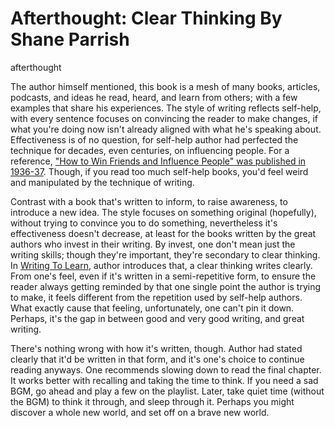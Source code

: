 # Afterthought: Clear Thinking By Shane Parrish
afterthought

The author himself mentioned, this book is a mesh of many books, articles, podcasts, and ideas he read, heard, and learn from others; with a few examples that share his experiences. The style of writing reflects self-help, with every sentence focuses on convincing the reader to make changes, if what you're doing now isn't already aligned with what he's speaking about. Effectiveness is of no question, for self-help author had perfected the technique for decades, even centuries, on influencing people. For a reference, ["How to Win Friends and Influence People" was published in 1936-37](https://en.wikipedia.org/wiki/How_to_Win_Friends_and_Influence_People). Though, if you read too much self-help books, you'd feel weird and manipulated by the technique of writing. 

Contrast with a book that's written to inform, to raise awareness, to introduce a new idea. The style focuses on something original (hopefully), without trying to convince you to do something, nevertheless it's effectiveness doesn't decrease, at least for the books written by the great authors who invest in their writing. By invest, one don't mean just the writing skills; though they're important, they're secondary to clear thinking. In [Writing To Learn](https://www.goodreads.com/book/show/585474.Writing_to_Learn), author introduces that, a clear thinking writes clearly. From one's feel, even if it's written in a semi-repetitive form, to ensure the reader always getting reminded by that one single point the author is trying to make, it feels different from the repetition used by self-help authors. What exactly cause that feeling, unfortunately, one can't pin it down. Perhaps, it's the gap in between good and very good writing, and great writing. 

There's nothing wrong with how it's written, though. Author had stated clearly that it'd be written in that form, and it's one's choice to continue reading anyways. One recommends slowing down to read the final chapter. It works better with recalling and taking the time to think. If you need a sad BGM, go ahead and play a few on the playlist. Later, take quiet time (without the BGM) to think it through, and sleep through it. Perhaps you might discover a whole new world, and set off on a brave new world. 